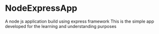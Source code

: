# NodeExpressApp
A node js application build using express framework 
This is the simple app developed for the learning and understanding purposes
